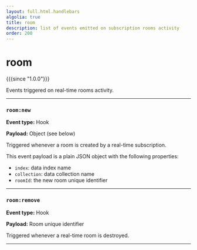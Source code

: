 ```yaml
---
layout: full.html.handlebars
algolia: true
title: room
description: list of events emitted on subscription rooms activity
order: 200
---
```


# room

{{{since "1.0.0"}}}

Events triggered on real-time rooms activity.

---

### `room:new`

**Event type:** Hook

**Payload:** Object (see below)

Triggered whenever a room is created by a real-time subscription.  

This event payload is a plain JSON object with the following properties:
* `index`: data index name
* `collection`: data collection name
* `roomId`: the new room unique identifier

---

### `room:remove`

**Event type:** Hook

**Payload:** Room unique identifier

Triggered whenever a real-time room is destroyed.

---
